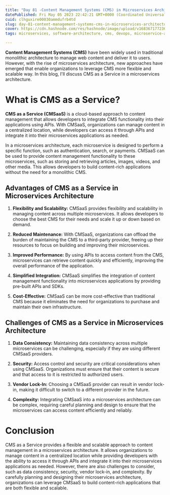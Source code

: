 ```yaml
---
title: "Day 81 -Content Management Systems (CMS) in Microservices Architecture"
datePublished: Fri May 05 2023 22:42:21 GMT+0000 (Coordinated Universal Time)
cuid: clhguxire00030ammdufrb4td
slug: day-81-content-management-systems-cms-in-microservices-architecture
cover: https://cdn.hashnode.com/res/hashnode/image/upload/v1683671772365/cf38c1c0-d1af-44d3-9119-377043defc3d.png
tags: microservices, software-architecture, cms, devops, microservice-architecture

---
```


**Content Management Systems (CMS)** have been widely used in traditional monolithic architecture to manage web content and deliver it to users. However, with the rise of microservices architecture, new approaches have emerged that enable organizations to leverage CMS more flexible and scalable way. In this blog, I'll discuss CMS as a Service in a microservices architecture.

# What is CMS as a Service?

**CMS as a Service (CMSaaS)** is a cloud-based approach to content management that allows developers to integrate CMS functionality into their applications using APIs. With CMSaaS, organizations can manage content in a centralized location, while developers can access it through APIs and integrate it into their microservices applications as needed.

In a microservices architecture, each microservice is designed to perform a specific function, such as authentication, search, or payments. CMSaaS can be used to provide content management functionality to these microservices, such as storing and retrieving articles, images, videos, and other media. This allows developers to build content-rich applications without the need for a monolithic CMS.

## **Advantages of CMS as a Service in Microservices Architecture**

1. **Flexibility and Scalability:** CMSaaS provides flexibility and scalability in managing content across multiple microservices. It allows developers to choose the best CMS for their needs and scale it up or down based on demand.
    
2. **Reduced Maintenance:** With CMSaaS, organizations can offload the burden of maintaining the CMS to a third-party provider, freeing up their resources to focus on building and improving their microservices.
    
3. **Improved Performance:** By using APIs to access content from the CMS, microservices can retrieve content quickly and efficiently, improving the overall performance of the application.
    
4. **Simplified Integration:** CMSaaS simplifies the integration of content management functionality into microservices applications by providing pre-built APIs and SDKs.
    
5. **Cost-Effective:** CMSaaS can be more cost-effective than traditional CMS because it eliminates the need for organizations to purchase and maintain their own infrastructure.
    

## **Challenges of CMS as a Service in Microservices Architecture**

1. **Data Consistency:** Maintaining data consistency across multiple microservices can be challenging, especially if they are using different CMSaaS providers.
    
2. **Security:** Access control and security are critical considerations when using CMSaaS. Organizations must ensure that their content is secure and that access to it is restricted to authorized users.
    
3. **Vendor Lock-In:** Choosing a CMSaaS provider can result in vendor lock-in, making it difficult to switch to a different provider in the future.
    
4. **Complexity:** Integrating CMSaaS into a microservices architecture can be complex, requiring careful planning and design to ensure that the microservices can access content efficiently and reliably.
    

# Conclusion

CMS as a Service provides a flexible and scalable approach to content management in a microservices architecture. It allows organizations to manage content in a centralized location while providing developers with the ability to access it through APIs and integrate it into their microservices applications as needed. However, there are also challenges to consider, such as data consistency, security, vendor lock-in, and complexity. By carefully planning and designing their microservices architecture, organizations can leverage CMSaaS to build content-rich applications that are both flexible and scalable.